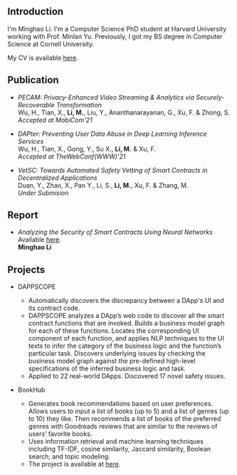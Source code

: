 
## Introduction
I'm Minghao Li. I'm a Computer Science PhD student at Harvard University working with Prof. Minlan Yu. Previously, I got my BS degree in Computer Science at Cornell University. 

My CV is available [here](documents/CV_Minghao_Li.pdf).

## Publication
+ _PECAM: Privacy-Enhanced Video Streaming & Analytics via Securely-Recoverable Transformation_<br>
Wu, H., Tian, X., **Li, M.**, Liu, Y., Ananthanarayanan, G., Xu, F. & Zhong, S.<br>
_Accepted at MobiCom'21_

+ _DAPter: Preventing User Data Abuse in Deep Learning Inference Services_<br>
Wu, H., Tian, X., Gong, Y., Su X., **Li, M.** & Xu, F.<br>
_Accepted at TheWebConf(WWW)'21_

+ _VetSC: Towards Automated Safety Vetting of Smart Contracts in Decentralized Applications_<br>
Duan, Y., Zhao, X., Pan Y., Li, S., **Li, M.**, Xu, F. & Zhang, M.<br>
_Under Submision_

## Report
+ _Analyzing the Security of Smart Contracts Using Neural Networks_<br>
Available [here](documents/Analyzing_the_Security_of_Smart_Contracts_Using_Neural_Networks_summer2020.pdf).<br>
**Minghao Li**

## Projects
+ DAPPSCOPE
    + Automatically discovers the discrepancy between a DApp's UI and its contract code.
    + DAPPSCOPE analyzes a DApp’s web code to discover all the smart contract functions that are invoked. Builds a business model graph for each of these functions. Locates the corresponding UI component of each function, and applies NLP techniques to the UI texts to infer the category of the business logic and the function’s particular task. Discovers underlying issues by checking the business model graph against the pre-defined high-level specifications of the inferred business logic and task. 
    + Applied to 22 real-world DApps. Discovered 17 novel safety issues.

+ BookHub
    + Generates book recommendations based on user preferences. Allows users to input a list of books (up to 5) and a list of genres (up to 10) they like. Then recommends a list of books of the preferred genres with Goodreads reviews that are similar to the reviews of users’ favorite books. 
    + Uses information retrieval and machine learning techniques including TF-IDF, cosine similarity, Jaccard similarity, Boolean search, and topic modeling.
    + The project is available at [here](https://cu-bookhub.herokuapp.com/).

<!-- + Weather Station
    + Gets the real-time temperature and humidity from the environment and displays them (temperature in both Celsius and Fahrenheit) on the OLED display every four seconds (the temperature is displayed for 2 seconds, and then the humidity is displayed for 2 seconds).
    + Can also display a scatter plot of the temperature and humidity of the most recent 6 minutes, with one point indicating every minute.
    + Built by connecting an Adafruit DHT11 temperature-humidity sensor and an Adafruit 931 OLED display to an FRDM-K64F board.
    + The demo video is available at [here](https://youtu.be/rXCpg2w4B9Q).

## Personal

You can go to my [personal page](https://sophiali06.github.io/personal_site/Personal) to learn more fun facts about me. -->

